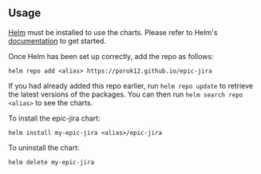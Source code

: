 ## Usage

[Helm](https://helm.sh) must be installed to use the charts.  Please refer to
Helm's [documentation](https://helm.sh/docs) to get started.

Once Helm has been set up correctly, add the repo as follows:

    helm repo add <alias> https://porok12.github.io/epic-jira

If you had already added this repo earlier, run `helm repo update` to retrieve
the latest versions of the packages.  You can then run `helm search repo
<alias>` to see the charts.

To install the epic-jira chart:

    helm install my-epic-jira <alias>/epic-jira

To uninstall the chart:

    helm delete my-epic-jira
